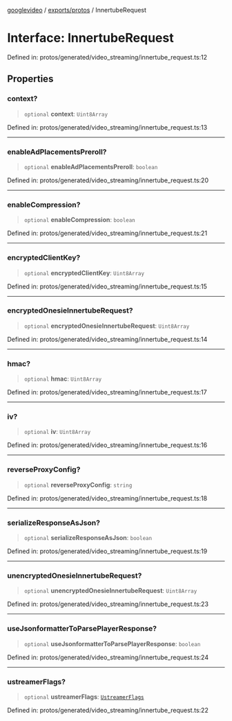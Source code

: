 [googlevideo](../../../README.md) / [exports/protos](../README.md) / InnertubeRequest

# Interface: InnertubeRequest

Defined in: protos/generated/video\_streaming/innertube\_request.ts:12

## Properties

### context?

> `optional` **context**: `Uint8Array`

Defined in: protos/generated/video\_streaming/innertube\_request.ts:13

***

### enableAdPlacementsPreroll?

> `optional` **enableAdPlacementsPreroll**: `boolean`

Defined in: protos/generated/video\_streaming/innertube\_request.ts:20

***

### enableCompression?

> `optional` **enableCompression**: `boolean`

Defined in: protos/generated/video\_streaming/innertube\_request.ts:21

***

### encryptedClientKey?

> `optional` **encryptedClientKey**: `Uint8Array`

Defined in: protos/generated/video\_streaming/innertube\_request.ts:15

***

### encryptedOnesieInnertubeRequest?

> `optional` **encryptedOnesieInnertubeRequest**: `Uint8Array`

Defined in: protos/generated/video\_streaming/innertube\_request.ts:14

***

### hmac?

> `optional` **hmac**: `Uint8Array`

Defined in: protos/generated/video\_streaming/innertube\_request.ts:17

***

### iv?

> `optional` **iv**: `Uint8Array`

Defined in: protos/generated/video\_streaming/innertube\_request.ts:16

***

### reverseProxyConfig?

> `optional` **reverseProxyConfig**: `string`

Defined in: protos/generated/video\_streaming/innertube\_request.ts:18

***

### serializeResponseAsJson?

> `optional` **serializeResponseAsJson**: `boolean`

Defined in: protos/generated/video\_streaming/innertube\_request.ts:19

***

### unencryptedOnesieInnertubeRequest?

> `optional` **unencryptedOnesieInnertubeRequest**: `Uint8Array`

Defined in: protos/generated/video\_streaming/innertube\_request.ts:23

***

### useJsonformatterToParsePlayerResponse?

> `optional` **useJsonformatterToParsePlayerResponse**: `boolean`

Defined in: protos/generated/video\_streaming/innertube\_request.ts:24

***

### ustreamerFlags?

> `optional` **ustreamerFlags**: [`UstreamerFlags`](UstreamerFlags.md)

Defined in: protos/generated/video\_streaming/innertube\_request.ts:22
